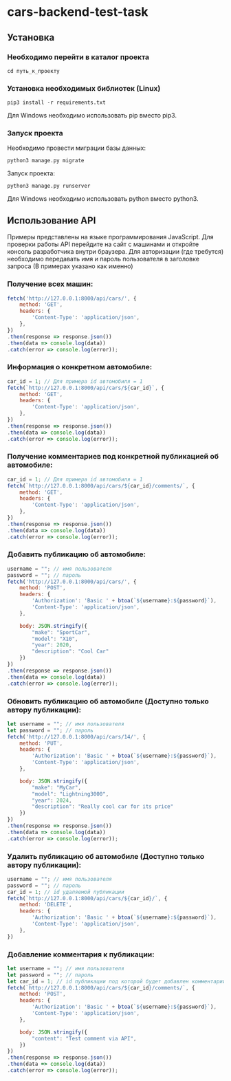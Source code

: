 # cars-backend-test-task

## Установка
### Необходимо перейти в каталог проекта
```shell
cd путь_к_проекту
```

### Установка необходимых библиотек (Linux)
```shell
pip3 install -r requirements.txt
```
Для Windows необходимо использовать pip вместо pip3.

### Запуск проекта
Необходимо провести миграции базы данных:
```shell
python3 manage.py migrate
```

Запуск проекта:
```shell
python3 manage.py runserver
```
Для Windows необходимо использовать python вместо python3.


## Использование API
Примеры представлены на языке программирования JavaScript.
Для проверки работы API перейдите на сайт с машинами и откройте консоль разработчика внутри браузера.
Для авторизации (где требутся) необходимо передавать имя и пароль пользователя в заголовке запроса (В примерах указано как именно)

### Получение всех машин:
```javascript
fetch('http://127.0.0.1:8000/api/cars/', {
    method: 'GET',
    headers: {
        'Content-Type': 'application/json',
    },
})
.then(response => response.json())
.then(data => console.log(data))
.catch(error => console.log(error));
```

### Информация о конкретном автомобиле:
```javascript
car_id = 1; // Для примера id автомобиля = 1
fetch(`http://127.0.0.1:8000/api/cars/${car_id}`, {
    method: 'GET',
    headers: {
        'Content-Type': 'application/json',
    },
})
.then(response => response.json())
.then(data => console.log(data))
.catch(error => console.log(error));
```

### Получение комментариев под конкретной публикацией об автомобиле:
```javascript
car_id = 1; // Для примера id автомобиля = 1
fetch(`http://127.0.0.1:8000/api/cars/${car_id}/comments/`, {
    method: 'GET',
    headers: {
        'Content-Type': 'application/json',
    },
})
.then(response => response.json())
.then(data => console.log(data))
.catch(error => console.log(error));
```

### Добавить публикацию об автомобиле:
```javascript
username = ""; // имя пользователя
password = ""; // пароль
fetch('http://127.0.0.1:8000/api/cars/', {
    method: 'POST',
    headers: {
        'Authorization': 'Basic ' + btoa(`${username}:${password}`),
        'Content-Type': 'application/json',
    },

    body: JSON.stringify({
        "make": "SportCar",
        "model": "X10",
        "year": 2020,
        "description": "Cool Car"
    })
})
.then(response => response.json())
.then(data => console.log(data))
.catch(error => console.log(error));
```

### Обновить публикацию об автомобиле (Доступно только автору публикации):
```javascript
let username = ""; // имя пользователя
let password = ""; // пароль
fetch('http://127.0.0.1:8000/api/cars/14/', {
    method: 'PUT',
    headers: {
        'Authorization': 'Basic ' + btoa(`${username}:${password}`),
        'Content-Type': 'application/json',
    },

    body: JSON.stringify({
        "make": "MyCar",
        "model": "Lightning3000",
        "year": 2024,
        "description": "Really cool car for its price"
    })
})
.then(response => response.json())
.then(data => console.log(data))
.catch(error => console.log(error));
```

### Удалить публикацию об автомобиле (Доступно только автору публикации):
```javascript
username = ""; // имя пользователя
password = ""; // пароль
car_id = 1; // id удаляемой публикации
fetch(`http://127.0.0.1:8000/api/cars/${car_id}/`, {
    method: 'DELETE',
    headers: {
        'Authorization': 'Basic ' + btoa(`${username}:${password}`),
        'Content-Type': 'application/json',
    },
})
```

### Добавление комментария к публикации:
```javascript
let username = ""; // имя пользователя
let password = ""; // пароль
let car_id = 1; // id публикации под которой будет добавлен комментарий
fetch(`http://127.0.0.1:8000/api/cars/${car_id}/comments/`, {
    method: 'POST',
    headers: {
        'Authorization': 'Basic ' + btoa(`${username}:${password}`),
        'Content-Type': 'application/json',
    },

    body: JSON.stringify({
        "content": "Test comment via API",
    })
})
.then(response => response.json())
.then(data => console.log(data))
.catch(error => console.log(error));
```